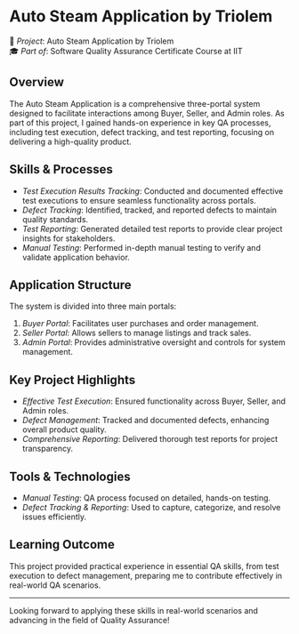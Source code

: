 # Auto Steam Application by Triolem

🚀 *Project*: Auto Steam Application by Triolem  
🎓 *Part of*: Software Quality Assurance Certificate Course at IIT  

## Overview
The Auto Steam Application is a comprehensive three-portal system designed to facilitate interactions among Buyer, Seller, and Admin roles. As part of this project, I gained hands-on experience in key QA processes, including test execution, defect tracking, and test reporting, focusing on delivering a high-quality product.

## Skills & Processes
- *Test Execution Results Tracking*: Conducted and documented effective test executions to ensure seamless functionality across portals.
- *Defect Tracking*: Identified, tracked, and reported defects to maintain quality standards.
- *Test Reporting*: Generated detailed test reports to provide clear project insights for stakeholders.
- *Manual Testing*: Performed in-depth manual testing to verify and validate application behavior.

## Application Structure
The system is divided into three main portals:
1. *Buyer Portal*: Facilitates user purchases and order management.
2. *Seller Portal*: Allows sellers to manage listings and track sales.
3. *Admin Portal*: Provides administrative oversight and controls for system management.

## Key Project Highlights
- *Effective Test Execution*: Ensured functionality across Buyer, Seller, and Admin roles.
- *Defect Management*: Tracked and documented defects, enhancing overall product quality.
- *Comprehensive Reporting*: Delivered thorough test reports for project transparency.

## Tools & Technologies
- *Manual Testing*: QA process focused on detailed, hands-on testing.
- *Defect Tracking & Reporting*: Used to capture, categorize, and resolve issues efficiently.

## Learning Outcome
This project provided practical experience in essential QA skills, from test execution to defect management, preparing me to contribute effectively in real-world QA scenarios.

---

Looking forward to applying these skills in real-world scenarios and advancing in the field of Quality Assurance!
